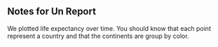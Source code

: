 ## Notes for Un Report
We plotted life expectancy over time. You should know that each point represent a country and that the continents are group by color.
